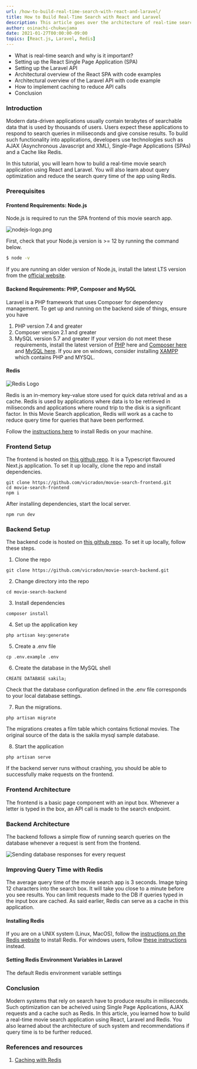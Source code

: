 ```yaml
---
url: /how-to-build-real-time-search-with-react-and-laravel/
title: How to Build Real-Time Search with React and Laravel
description: This article goes over the architecture of real-time search and gives a step-by-step explanation on its implementation using React and Laravel.
author: osinachi-chukwujama
date: 2021-01-27T00:00:00-09:00
topics: [React.js, Laravel, Redis]
---
```


- What is real-time search and why is it important?
- Setting up the React Single Page Application (SPA)
- Setting up the Laravel API
- Architectural overview of the React SPA with code examples
- Architectural overview of the Laravel API with code example
- How to implement caching to reduce API calls
- Conclusion

### Introduction

Modern data-driven applications usually contain terabytes of searchable data that is used by thousands of users. Users expect these applications to respond to search queries in miliseconds and give consise results. To build such functionality into applications, developers use technologies such as AJAX (Asynchronous Javascript and XML), Single-Page Applications (SPAs) and a Cache like Redis.

In this tutorial, you will learn how to build a real-time movie search application using React and Laravel. You will also learn about query optimization and reduce the search query time of the app using Redis.

### Prerequisites

#### Frontend Requirements: Node.js

Node.js is required to run the SPA frontend of this movie search app.

![nodejs-logo.png](/engineering-education/how-to-build-real-time-search-with-react-and-laravel/nodejs-logo.png)

First, check that your Node.js version is >= 12 by running the command below.

```bash
$ node -v
```

If you are running an older version of Node.js, install the latest LTS version from the [official website](http://nodejs.org/).

#### Backend Requirements: PHP, Composer and MySQL

Laravel is a PHP framework that uses Composer for dependency management. To get up and running on the backend side of things, ensure you have

1. PHP version 7.4 and greater
2. Composer version 2.1 and greater
3. MySQL version 5.7 and greater
   If your version do not meet these requirements, install the latest version of [PHP](https://www.php.net/manual/en/install.php) here and [Composer here](https://getcomposer.org/download/) and [MySQL here](https://www.mysql.com/downloads/). If you are on windows, consider installing [XAMPP](https://www.mysql.com/downloads/) which contains PHP and MYSQL.

#### Redis

![Redis Logo](/engineering-education/how-to-build-real-time-search-with-react-and-laravel/redis.png)

Redis is an in-memory key-value store used for quick data retrival and as a cache. Redis is used by applications where data is to be retrieved in miliseconds and applications where round trip to the disk is a significant factor. In this Movie Search application, Redis will work as a cache to reduce query time for queries that have been performed.

Follow the [instructions here](https://redis.io/topics/quickstart#installing-redis) to install Redis on your machine.

### Frontend Setup

The frontend is hosted on [this github repo](https://github.com/vicradon/movie-search-frontend). It is a Typescript flavoured Next.js application. To set it up locally, clone the repo and install dependencies.

```
git clone https://github.com/vicradon/movie-search-frontend.git
cd movie-search-frontend
npm i
```

After installing dependencies, start the local server.

```
npm run dev
```

### Backend Setup

The backend code is hosted on [this github repo](https://github.com/vicradon/movie-search-backend). To set it up locally, follow these steps.

1. Clone the repo

```
git clone https://github.com/vicradon/movie-search-backend.git
```

2. Change directory into the repo

```
cd movie-search-backend
```

3. Install dependencies

```
composer install
```

4. Set up the application key

```
php artisan key:generate
```

5. Create a .env file

```
cp .env.example .env
```

6. Create the database in the MySQL shell

```
CREATE DATABASE sakila;
```

Check that the database configuration defined in the .env file corresponds to your local database settings.

7. Run the migrations.

```
php artisan migrate
```

The migrations creates a film table which contains fictional movies. The original source of the data is the sakila mysql sample database.

8. Start the application

```
php artisan serve
```

If the backend server runs without crashing, you should be able to successfully make requests on the frontend.

### Frontend Architecture

The frontend is a basic page component with an input box. Whenever a letter is typed in the box, an API call is made to the search endpoint.

### Backend Architecture

The backend follows a simple flow of running search queries on the database whenever a request is sent from the frontend.

![Sending database responses for every request](/engineering-education/how-to-build-real-time-search-with-react-and-laravel/no-cache-backend-flow.png)

### Improving Query Time with Redis

The average query time of the movie search app is 3 seconds. Image tping 12 characters into the search box. It will take you close to a minute before you see results. You can limit requests made to the DB if queries typed in the input box are cached. As said earlier, Redis can serve as a cache in this application.

#### Installing Redis

If you are on a UNIX system (Linux, MacOS), follow the [instructions on the Redis website](https://redis.io/topics/quickstart) to install Redis. For windows users, follow [these instructions](https://redis.com/ebook/appendix-a/a-3-installing-on-windows/a-3-2-installing-redis-on-window/) instead.

#### Setting Redis Environment Variables in Laravel

The default Redis environment variable settings

### Conclusion

Modern systems that rely on search have to produce results in miliseconds. Such optimization can be acheived using Single Page Applications, AJAX requests and a cache such as Redis. In this article, you learned how to build a real-time movie search application using React, Laravel and Redis. You also learned about the architecture of such system and recommendations if query time is to be further reduced.

### References and resources

1. [Caching with Redis](https://redis.com/blog/query-caching-redis/)

